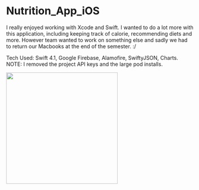 # Nutrition_App_iOS

I really enjoyed working with Xcode and Swift.  I wanted to do a lot more with this application, including keeping track of calorie, recommending diets and more.  However team wanted to work on something else and sadly we had to return our Macbooks at the end of the semester.  :/

Tech Used: Swift 4.1, Google Firebase, Alamofire, SwiftyJSON, Charts.  NOTE: I removed the project API keys and the large pod installs.


<img src="FoodGif.gif?raw=true" width="300px">
